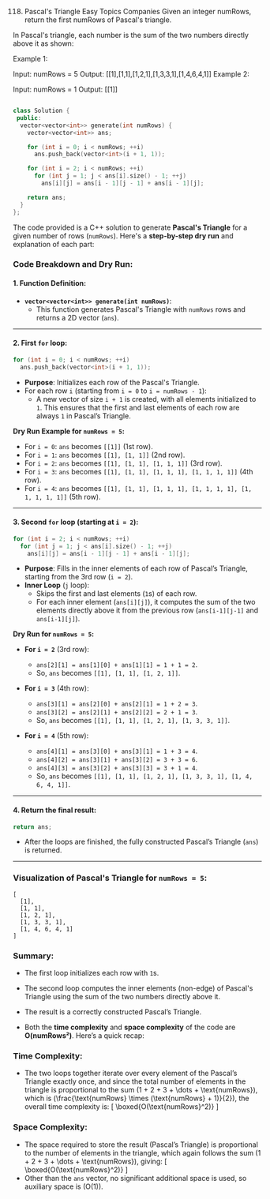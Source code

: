 118. Pascal's Triangle
Easy
Topics
Companies
Given an integer numRows, return the first numRows of Pascal's triangle.

In Pascal's triangle, each number is the sum of the two numbers directly above it as shown:


 

Example 1:

Input: numRows = 5
Output: [[1],[1,1],[1,2,1],[1,3,3,1],[1,4,6,4,1]]
Example 2:

Input: numRows = 1
Output: [[1]]

```cpp

class Solution {
 public:
  vector<vector<int>> generate(int numRows) {
    vector<vector<int>> ans;

    for (int i = 0; i < numRows; ++i)
      ans.push_back(vector<int>(i + 1, 1));

    for (int i = 2; i < numRows; ++i)
      for (int j = 1; j < ans[i].size() - 1; ++j)
        ans[i][j] = ans[i - 1][j - 1] + ans[i - 1][j];

    return ans;
  }
};

```

The code provided is a C++ solution to generate **Pascal's Triangle** for a given number of rows (`numRows`). Here's a **step-by-step dry run** and explanation of each part:

### Code Breakdown and Dry Run:

#### 1. **Function Definition:**
   - **`vector<vector<int>> generate(int numRows)`**:
     - This function generates Pascal's Triangle with `numRows` rows and returns a 2D vector (`ans`).

---

#### 2. **First `for` loop:**
   ```cpp
   for (int i = 0; i < numRows; ++i)
     ans.push_back(vector<int>(i + 1, 1));
   ```
   - **Purpose**: Initializes each row of the Pascal's Triangle.
   - For each row `i` (starting from `i = 0` to `i = numRows - 1`):
     - A new vector of size `i + 1` is created, with all elements initialized to `1`. This ensures that the first and last elements of each row are always `1` in Pascal’s Triangle.

   **Dry Run Example for `numRows = 5`:**
   - For `i = 0`: `ans` becomes `[[1]]` (1st row).
   - For `i = 1`: `ans` becomes `[[1], [1, 1]]` (2nd row).
   - For `i = 2`: `ans` becomes `[[1], [1, 1], [1, 1, 1]]` (3rd row).
   - For `i = 3`: `ans` becomes `[[1], [1, 1], [1, 1, 1], [1, 1, 1, 1]]` (4th row).
   - For `i = 4`: `ans` becomes `[[1], [1, 1], [1, 1, 1], [1, 1, 1, 1], [1, 1, 1, 1, 1]]` (5th row).

---

#### 3. **Second `for` loop (starting at `i = 2`):**
   ```cpp
   for (int i = 2; i < numRows; ++i)
     for (int j = 1; j < ans[i].size() - 1; ++j)
       ans[i][j] = ans[i - 1][j - 1] + ans[i - 1][j];
   ```
   - **Purpose**: Fills in the inner elements of each row of Pascal’s Triangle, starting from the 3rd row (`i = 2`).
   - **Inner Loop** (`j` loop):
     - Skips the first and last elements (`1`s) of each row.
     - For each inner element (`ans[i][j]`), it computes the sum of the two elements directly above it from the previous row (`ans[i-1][j-1]` and `ans[i-1][j]`).

   **Dry Run for `numRows = 5`:**
   - **For `i = 2`** (3rd row):
     - `ans[2][1] = ans[1][0] + ans[1][1] = 1 + 1 = 2`.
     - So, `ans` becomes `[[1], [1, 1], [1, 2, 1]]`.

   - **For `i = 3`** (4th row):
     - `ans[3][1] = ans[2][0] + ans[2][1] = 1 + 2 = 3`.
     - `ans[3][2] = ans[2][1] + ans[2][2] = 2 + 1 = 3`.
     - So, `ans` becomes `[[1], [1, 1], [1, 2, 1], [1, 3, 3, 1]]`.

   - **For `i = 4`** (5th row):
     - `ans[4][1] = ans[3][0] + ans[3][1] = 1 + 3 = 4`.
     - `ans[4][2] = ans[3][1] + ans[3][2] = 3 + 3 = 6`.
     - `ans[4][3] = ans[3][2] + ans[3][3] = 3 + 1 = 4`.
     - So, `ans` becomes `[[1], [1, 1], [1, 2, 1], [1, 3, 3, 1], [1, 4, 6, 4, 1]]`.

---

#### 4. **Return the final result:**
   ```cpp
   return ans;
   ```
   - After the loops are finished, the fully constructed Pascal’s Triangle (`ans`) is returned.

---

### **Visualization of Pascal's Triangle for `numRows = 5`:**
```
[
  [1],
  [1, 1],
  [1, 2, 1],
  [1, 3, 3, 1],
  [1, 4, 6, 4, 1]
]
```

### Summary:
- The first loop initializes each row with `1`s.
- The second loop computes the inner elements (non-edge) of Pascal's Triangle using the sum of the two numbers directly above it.
- The result is a correctly constructed Pascal’s Triangle.

- Both the **time complexity** and **space complexity** of the code are **O(numRows²)**. Here’s a quick recap:

### Time Complexity:

- The two loops together iterate over every element of the Pascal’s Triangle exactly once, and since the total number of elements in the triangle is proportional to the sum \(1 + 2 + 3 + \dots + \text{numRows}\), which is \(\frac{\text{numRows} \times (\text{numRows} + 1)}{2}\), the overall time complexity is:
  \[
  \boxed{O(\text{numRows}^2)}
  \]

### Space Complexity:

- The space required to store the result (Pascal’s Triangle) is proportional to the number of elements in the triangle, which again follows the sum \(1 + 2 + 3 + \dots + \text{numRows}\), giving:
  \[
  \boxed{O(\text{numRows}^2)}
  \]
- Other than the `ans` vector, no significant additional space is used, so auxiliary space is \(O(1)\).
